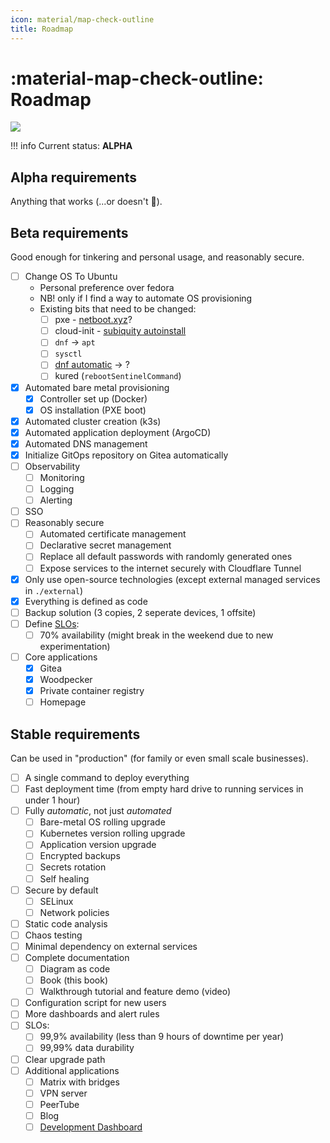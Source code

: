```yaml
---
icon: material/map-check-outline
title: Roadmap
---
```


# :material-map-check-outline: Roadmap

<div class="banner-image-wrapper">
  <img class="banner-image" src="https://plus.unsplash.com/premium_photo-1661311950994-d263ea9681a1?q=80&w=1974&auto=format&fit=crop&ixlib=rb-4.1.0&ixid=M3wxMjA3fDB8MHxwaG90by1wYWdlfHx8fGVufDB8fHx8fA%3D%3D" style="object-position: 50% 70%;">
</div>

!!! info
    Current status: **ALPHA**

## Alpha requirements

Anything that works (...or doesn't 🤷).

## Beta requirements

Good enough for tinkering and personal usage, and reasonably secure.

- [ ] Change OS To Ubuntu
    - Personal preference over fedora
    - NB! only if I find a way to automate OS provisioning
    - Existing bits that need to be changed:
        - [ ] pxe - [netboot.xyz](https://netboot.xyz/)?
        - [ ] cloud-init - [subiquity autoinstall](https://canonical-subiquity.readthedocs-hosted.com/en/latest/intro-to-autoinstall.html)
        - [ ] `dnf` -> `apt`
        - [ ] `sysctl`
        - [ ] [dnf automatic](https://linuxcapable.com/how-to-install-dnf-automatic-on-fedora-linux/) -> ?
        - [ ] kured (`rebootSentinelCommand`)
- [x] Automated bare metal provisioning
    - [x] Controller set up (Docker)
    - [x] OS installation (PXE boot)
- [x] Automated cluster creation (k3s)
- [x] Automated application deployment (ArgoCD)
- [x] Automated DNS management
- [x] Initialize GitOps repository on Gitea automatically
- [ ] Observability
    - [ ] Monitoring
    - [ ] Logging
    - [ ] Alerting
- [ ] SSO
- [ ] Reasonably secure
    - [ ] Automated certificate management
    - [ ] Declarative secret management
    - [ ] Replace all default passwords with randomly generated ones
    - [ ] Expose services to the internet securely with Cloudflare Tunnel
- [x] Only use open-source technologies (except external managed services in `./external`)
- [x] Everything is defined as code
- [ ] Backup solution (3 copies, 2 seperate devices, 1 offsite)
- [ ] Define [SLOs](https://en.wikipedia.org/wiki/Service-level_objective):
    - [ ] 70% availability (might break in the weekend due to new experimentation)
- [ ] Core applications
    - [x] Gitea
    - [x] Woodpecker
    - [x] Private container registry
    - [ ] Homepage

## Stable requirements

Can be used in "production" (for family or even small scale businesses).

- [ ] A single command to deploy everything
- [ ] Fast deployment time (from empty hard drive to running services in under 1 hour)
- [ ] Fully _automatic_, not just _automated_
    - [ ] Bare-metal OS rolling upgrade
    - [ ] Kubernetes version rolling upgrade
    - [ ] Application version upgrade
    - [ ] Encrypted backups
    - [ ] Secrets rotation
    - [ ] Self healing
- [ ] Secure by default
    - [ ] SELinux
    - [ ] Network policies
- [ ] Static code analysis
- [ ] Chaos testing
- [ ] Minimal dependency on external services
- [ ] Complete documentation
    - [ ] Diagram as code
    - [ ] Book (this book)
    - [ ] Walkthrough tutorial and feature demo (video)
- [ ] Configuration script for new users
- [ ] More dashboards and alert rules
- [ ] SLOs:
    - [ ] 99,9% availability (less than 9 hours of downtime per year)
    - [ ] 99,99% data durability
- [ ] Clear upgrade path
- [ ] Additional applications
    - [ ] Matrix with bridges
    - [ ] VPN server
    - [ ] PeerTube
    - [ ] Blog
    - [ ] [Development Dashboard](https://github.com/backstage/backstage)
